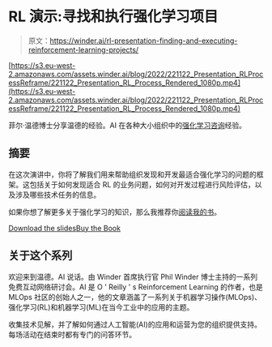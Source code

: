 # RL 演示:寻找和执行强化学习项目

> 原文：<https://winder.ai/rl-presentation-finding-and-executing-reinforcement-learning-projects/>

[https://s3.eu-west-2.amazonaws.com/assets.winder.ai/blog/2022/221122_Presentation_RLProcessReframe/221122_Presentation_RL_Process_Rendered_1080p.mp4](https://s3.eu-west-2.amazonaws.com/assets.winder.ai/blog/2022/221122_Presentation_RLProcessReframe/221122_Presentation_RL_Process_Rendered_1080p.mp4)

菲尔·温德博士分享温德的经验。AI 在各种大小组织中的[强化学习咨询](https://winder.ai/services/reinforcement-learning/reinforcement-learning-consulting/)经验。

## 摘要

在这次演讲中，你将了解我们用来帮助组织发现和开发最适合强化学习的问题的框架。这包括关于如何发现适合 RL 的业务问题，如何对开发过程进行风险评估，以及涉及哪些技术任务的信息。

如果你想了解更多关于强化学习的知识，那么我推荐你[阅读我的书](https://rl-book.com)。

[Download the slides](https://s3.eu-west-2.amazonaws.com/assets.winder.ai/blog/2022/221122_Presentation_RLProcessReframe/221122_Presentation_RL_ReFrame.pdf)[Buy the Book](https://rl-book.com)

## 关于这个系列

欢迎来到温德。AI 说话。由 Winder 首席执行官 Phil Winder 博士主持的一系列免费互动网络研讨会。AI 是 O ' Reilly ' s Reinforcement Learning 的作者，也是 MLOps 社区的创始人之一，他的文章涵盖了一系列关于机器学习操作(MLOps)、强化学习(RL)和机器学习(ML)在当今工业中的应用的主题。

收集技术见解，并了解如何通过人工智能(AI)的应用和运营为您的组织提供支持。每场活动在结束时都有专门的问答环节。